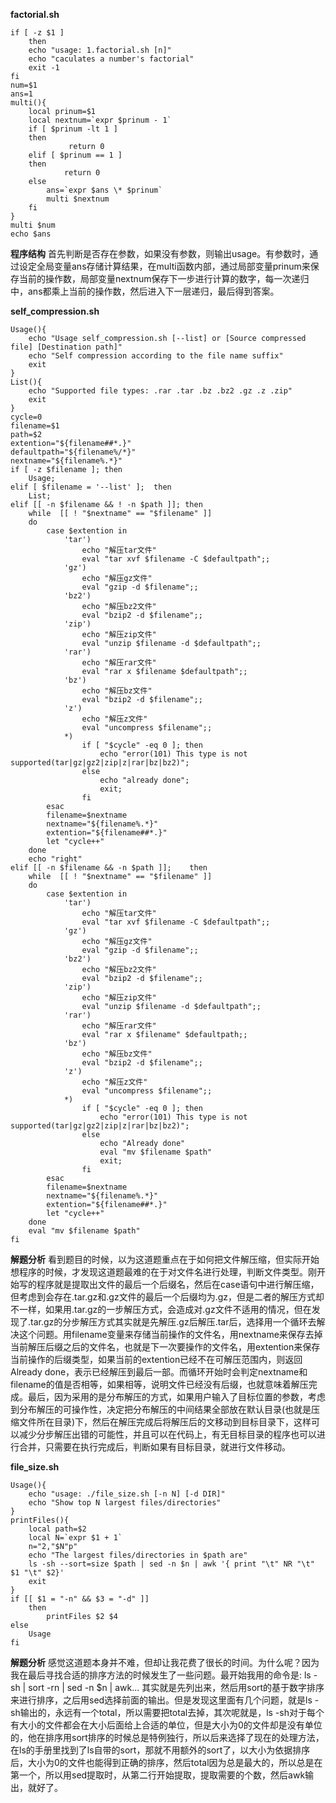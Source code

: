 **factorial.sh**
```
if [ -z $1 ]
    then
	echo "usage: 1.factorial.sh [n]"
	echo "caculates a number's factorial"
    exit -1
fi
num=$1
ans=1
multi(){
	local prinum=$1
	local nextnum=`expr $prinum - 1`
	if [ $prinum -lt 1 ]
	then 
			 return 0
	elif [ $prinum == 1 ]
	then 
			return 0
	else
		ans=`expr $ans \* $prinum`
		multi $nextnum	
	fi
}
multi $num
echo $ans
```
**程序结构**
首先判断是否存在参数，如果没有参数，则输出usage。有参数时，通过设定全局变量ans存储计算结果，在multi函数内部，通过局部变量prinum来保存当前的操作数，局部变量nextnum保存下一步进行计算的数字，每一次递归中，ans都乘上当前的操作数，然后进入下一层递归，最后得到答案。

**self_compression.sh**
```
Usage(){
	echo "Usage self_compression.sh [--list] or [Source compressed file] [Destination path]"
	echo "Self compression according to the file name suffix"
	exit
}
List(){
	echo "Supported file types: .rar .tar .bz .bz2 .gz .z .zip"
	exit
}
cycle=0
filename=$1
path=$2
extention="${filename##*.}"
defaultpath="${filename%/*}"
nextname="${filename%.*}"
if [ -z $filename ]; then
	Usage;
elif [ $filename = '--list' ];	then
	List;
elif [[ -n $filename && ! -n $path ]]; then
	while  [[ ! "$nextname" == "$filename" ]]
	do
		case $extention in 
			'tar')
				echo "解压tar文件"
				eval "tar xvf $filename -C $defaultpath";;
			'gz')
				echo "解压gz文件"
				eval "gzip -d $filename";;
			'bz2')
				echo "解压bz2文件"
				eval "bzip2 -d $filename";;
			'zip')
				echo "解压zip文件"
				eval "unzip $filename -d $defaultpath";;
			'rar')
				echo "解压rar文件"
				eval "rar x $filename $defaultpath";;
			'bz')
				echo "解压bz文件"
				eval "bzip2 -d $filename";;
			'z')
				echo "解压z文件"
				eval "uncompress $filename";;
			*)
				if [ "$cycle" -eq 0 ]; then 
					echo "error(101) This type is not supported(tar|gz|gz2|zip|z|rar|bz|bz2)";
				else
					echo "already done";
					exit;
				fi
		esac
		filename=$nextname
		nextname="${filename%.*}"
		extention="${filename##*.}"
		let "cycle++"
	done
	echo "right"	
elif [[ -n $filename && -n $path ]];	then
	while  [[ ! "$nextname" == "$filename" ]]
	do
		case $extention in 
			'tar')
				echo "解压tar文件"
				eval "tar xvf $filename -C $defaultpath";;
			'gz')
				echo "解压gz文件"
				eval "gzip -d $filename";;
			'bz2')
				echo "解压bz2文件"
				eval "bzip2 -d $filename";;
			'zip')
				echo "解压zip文件"
				eval "unzip $filename -d $defaultpath";;
			'rar')
				echo "解压rar文件"
				eval "rar x $filename" $defaultpath;;
			'bz')
				echo "解压bz文件"
				eval "bzip2 -d $filename";;
			'z')
				echo "解压z文件"
				eval "uncompress $filename";;
			*)
				if [ "$cycle" -eq 0 ]; then 
					echo "error(101) This type is not supported(tar|gz|gz2|zip|z|rar|bz|bz2)";
				else
					echo "Already done"
					eval "mv $filename $path"
					exit;
				fi
		esac
		filename=$nextname
		nextname="${filename%.*}"
		extention="${filename##*.}"
		let "cycle++"
	done
	eval "mv $filename $path"
fi 
```
**解题分析**
看到题目的时候，以为这道题重点在于如何把文件解压缩，但实际开始想程序的时候，才发现这道题最难的在于对文件名进行处理，判断文件类型。刚开始写的程序就是提取出文件的最后一个后缀名，然后在case语句中进行解压缩，但考虑到会存在.tar.gz和.gz文件的最后一个后缀均为.gz，但是二者的解压方式却不一样，如果用.tar.gz的一步解压方式，会造成对.gz文件不适用的情况，但在发现了.tar.gz的分步解压方式其实就是先解压.gz后解压.tar后，选择用一个循环去解决这个问题。用filename变量来存储当前操作的文件名，用nextname来保存去掉当前解压后缀之后的文件名，也就是下一次要操作的文件名，用extention来保存当前操作的后缀类型，如果当前的extention已经不在可解压范围内，则返回Already done，表示已经解压到最后一部。而循环开始时会判定nextname和filename的值是否相等，如果相等，说明文件已经没有后缀，也就意味着解压完成。最后，因为采用的是分布解压的方式，如果用户输入了目标位置的参数，考虑到分布解压的可操作性，决定把分布解压的中间结果全部放在默认目录(也就是压缩文件所在目录)下，然后在解压完成后将解压后的文移动到目标目录下，这样可以减少分步解压出错的可能性，并且可以在代码上，有无目标目录的程序也可以进行合并，只需要在执行完成后，判断如果有目标目录，就进行文件移动。

**file_size.sh**
```
Usage(){
	echo "usage: ./file_size.sh [-n N] [-d DIR]"
	echo "Show top N largest files/directories"
}
printFiles(){
	local path=$2
	local N=`expr $1 + 1`
	n="2,"$N"p"
	echo "The largest files/directories in $path are"
	ls -sh --sort=size $path | sed -n $n | awk '{ print "\t" NR "\t" $1 "\t" $2}'
	exit
}
if [[ $1 = "-n" && $3 = "-d" ]]
	then
		printFiles $2 $4
else
	Usage
fi
```
**解题分析**
感觉这道题本身并不难，但却让我花费了很长的时间。为什么呢？因为我在最后寻找合适的排序方法的时候发生了一些问题。最开始我用的命令是:
ls -sh | sort -rn | sed -n $n | awk...
其实就是先列出来，然后用sort的基于数字排序来进行排序，之后用sed选择前面的输出。但是发现这里面有几个问题，就是ls -sh输出的，永远有一个total，所以需要把total去掉，其次呢就是，ls -sh对于每个有大小的文件都会在大小后面给上合适的单位，但是大小为0的文件却是没有单位的，他在排序用sort排序的时候总是特例独行，所以后来选择了现在的处理方法，在ls的手册里找到了ls自带的sort，那就不用额外的sort了，以大小为依据排序后，大小为0的文件也能得到正确的排序，然后total因为总是最大的，所以总是在第一个，所以用sed提取时，从第二行开始提取，提取需要的个数，然后awk输出，就好了。
